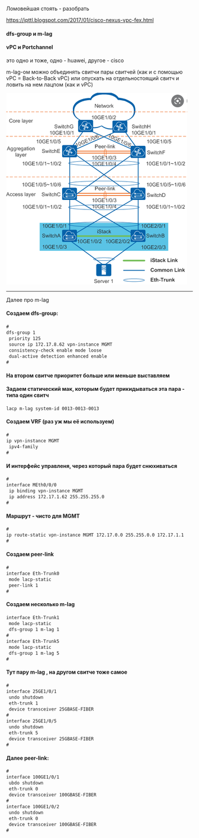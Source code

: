 Ломовейшая стоять - разобрать

https://ipttl.blogspot.com/2017/01/cisco-nexus-vpc-fex.html



#### dfs-group и m-lag

#### vPC и Portchannel

это одно и тоже, одно - huawei, другое - cisco

m-lag-ом можно объединять свитчи пары свитчей (как и с помощью vPC = Back-to-Back vPC) или опускать на отдельностоящий свитч и ловить на нем лацпом (как и vPC)




![alt text](pic/mlag.png "mlag")


----------------------------------------

Далее про m-lag

#### Создаем dfs-group:

```
#
dfs-group 1
 priority 125
 source ip 172.17.8.62 vpn-instance MGMT
 consistency-check enable mode loose
 dual-active detection enhanced enable
#
```
#### На втором свитче приоритет больше или меньше выставляем

#### Задаем статический мак, которым будет прикидываться эта пара - типа один свитч

```
lacp m-lag system-id 0013-0013-0013
```


#### Создаем VRF (раз уж мы её используем)

```
#
ip vpn-instance MGMT
 ipv4-family
#
```
#### И интерфейс управленя, через который пара будет снюхиваться

```
#
interface MEth0/0/0
 ip binding vpn-instance MGMT
 ip address 172.17.1.62 255.255.255.0
#
```
#### Маршрут - чисто для MGMT

```
#
ip route-static vpn-instance MGMT 172.17.0.0 255.255.0.0 172.17.1.1
#
```

#### Создаем peer-link

```
#
interface Eth-Trunk0
 mode lacp-static
 peer-link 1
#
```
#### Создаем несколько m-lag

```
interface Eth-Trunk1
 mode lacp-static
 dfs-group 1 m-lag 1
#
interface Eth-Trunk5
 mode lacp-static
 dfs-group 1 m-lag 5
#
```

#### Тут пару m-lag , на другом свитче тоже самое

```
#
interface 25GE1/0/1
 undo shutdown
 eth-trunk 1
 device transceiver 25GBASE-FIBER
#
interface 25GE1/0/5
 undo shutdown
 eth-trunk 5
 device transceiver 25GBASE-FIBER
#
```

#### Далее peer-link:

```
#
interface 100GE1/0/1
 ubdo shutdown
 eth-trunk 0
 device transceiver 100GBASE-FIBER
#
interface 100GE1/0/2
 undo shutdown
 eth-trunk 0
 device transceiver 100GBASE-FIBER
#
```
